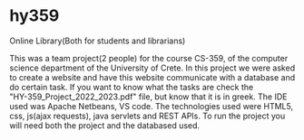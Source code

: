 # hy359
Online Library(Both for students and librarians)

This was a team project(2 people) for the course CS-359, of the computer science department of the University of Crete.
In this project we were asked to create a website and have this website communicate with a database and do certain task.
If you want to know what the tasks are check the "ΗΥ-359_Project_2022_2023.pdf" file, but know that it is in greek.
The IDE used was Apache Netbeans, VS code.
The technologies used were HTML5, css, js(ajax requests), java servlets and REST APIs.
To run the project you will need both the project and the databased used.
